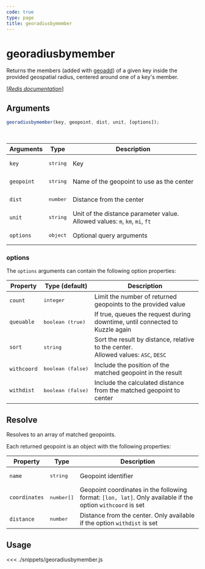 ```yaml
---
code: true
type: page
title: georadiusbymember
---
```


# georadiusbymember

Returns the members (added with [geoadd](/sdk/js/7/controllers/ms/geoadd)) of a given key inside the provided geospatial radius, centered around one of a key's member.

[[_Redis documentation_]](https://redis.io/commands/georadiusbymember)

## Arguments

```js
georadiusbymember(key, geopoint, dist, unit, [options]);
```

<br/>

| Arguments  | Type              | Description                                                                     |
| ---------- | ----------------- | ------------------------------------------------------------------------------- |
| `key`      | <pre>string</pre> | Key                                                                             |
| `geopoint` | <pre>string</pre> | Name of the geopoint to use as the center                                       |
| `dist`     | <pre>number</pre> | Distance from the center                                                        |
| `unit`     | <pre>string</pre> | Unit of the distance parameter value.<br/>Allowed values: `m`, `km`, `mi`, `ft` |
| `options`  | <pre>object</pre> | Optional query arguments                                                        |

### options

The `options` arguments can contain the following option properties:

| Property    | Type (default)             | Description                                                                            |
| ----------- | -------------------------- | -------------------------------------------------------------------------------------- |
| `count`     | <pre>integer</pre>         | Limit the number of returned geopoints to the provided value                           |
| `queuable`  | <pre>boolean (true)</pre>  | If true, queues the request during downtime, until connected to Kuzzle again           |
| `sort`      | <pre>string</pre>          | Sort the result by distance, relative to the center.<br/>Allowed values: `ASC`, `DESC` |
| `withcoord` | <pre>boolean (false)</pre> | Include the position of the matched geopoint in the result                             |
| `withdist`  | <pre>boolean (false)</pre> | Include the calculated distance from the matched geopoint to center                    |

## Resolve

Resolves to an array of matched geopoints.

Each returned geopoint is an object with the following properties:

| Property      | Type                | Description                                                                                                 |
| ------------- | ------------------- | ----------------------------------------------------------------------------------------------------------- |
| `name`        | <pre>string</pre>   | Geopoint identifier                                                                                         |
| `coordinates` | <pre>number[]</pre> | Geopoint coordinates in the following format: `[lon, lat]`. Only available if the option `withcoord` is set |
| `distance`    | <pre>number</pre>   | Distance from the center. Only available if the option `withdist` is set                                    |

## Usage

<<< ./snippets/georadiusbymember.js
